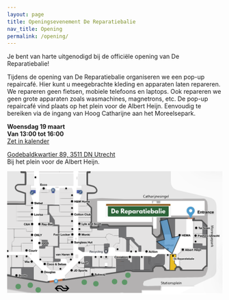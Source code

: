 ```yaml
---
layout: page
title: Openingsevenement De Reparatiebalie
nav_title: Opening
permalink: /opening/
---
```


Je bent van harte uitgenodigd bij de officiële opening van De Reparatiebalie!

Tijdens de opening van De Reparatiebalie organiseren we een pop-up repaircafé.
Hier kunt u meegebrachte kleding en apparaten laten repareren.
We repareren geen fietsen, mobiele telefoons en laptops. Ook repareren we geen grote apparaten zoals wasmachines, magnetrons, etc.
De pop-up repaircafé vind plaats op het plein voor de Albert Heijn. Eenvoudig te bereiken via de ingang van Hoog Catharijne aan het Moreelsepark.

**Woensdag 19 maart**  
**Van 13:00 tot 16:00**  
[Zet in kalender](/assets/opening_uitnodiging.ics)

[Godebaldkwartier 89, 3511 DN Utrecht](https://maps.app.goo.gl/NNqvhNuKh5XBKmkT9)  
Bij het plein voor de Albert Heijn.  

![Plattegrond Hoog Catharijne](/assets/plattegrond_hc2.png)
